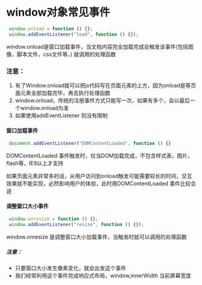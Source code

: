 # window对象常见事件

~~~js
 window.onload = function () {};
 window.addEventListener("load", function () {});
~~~

window.onload是窗口加载事件，当文档内容完全加载完成会触发该事件(包括图像，脚本文件，css文件等，) 就调用的处理函数 

### 注意：

1. 有了Window.onload就可以把js代码写在页面元素的上方，因为onload是等页面元素全部加载完毕，再去执行处理函数
2. window.onload，传统的注册事件方式只能写一次，如果有多个，会以最后一个window.onload为准
3. 如果使用addEventListener 则没有限制

#### 窗口加载事件

~~~js
 document.addEventListener("DOMContentLoaded", function () {}
~~~

DOMContentLoaded 事件触发时，仅当DOM加载完成，不包含样式表，图片，flash等，IE9以上才支持

如果页面元素非常多的话，从用户访问到onload触发可能需要较长的时间，交互效果就不能实现，必然影响用户的体验，此时用DOMContentLoaded 事件比较合适

#### 调整窗口大小事件

~~~js
 window.onresize = function () {};
 window.addEventListener("resize", function () {});
~~~

window.onresize 是调整窗口大小加载事件，当触发时就可以调用的处理函数

##### 注意：

+ 只要窗口大小发生像素变化，就会出发这个事件
+ 我们经常利用这个事件完成响应式布局，window,innerWidth 当前屏幕宽度